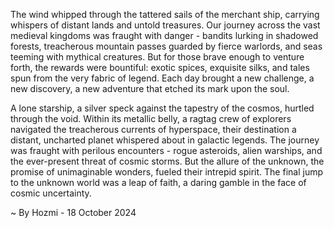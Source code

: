 
The wind whipped through the tattered sails of the merchant ship, carrying whispers of distant lands and untold treasures. Our journey across the vast medieval kingdoms was fraught with danger - bandits lurking in shadowed forests, treacherous mountain passes guarded by fierce warlords, and seas teeming with mythical creatures. But for those brave enough to venture forth, the rewards were bountiful: exotic spices, exquisite silks, and tales spun from the very fabric of legend. Each day brought a new challenge, a new discovery, a new adventure that etched its mark upon the soul. 

A lone starship, a silver speck against the tapestry of the cosmos, hurtled through the void. Within its metallic belly, a ragtag crew of explorers navigated the treacherous currents of hyperspace, their destination a distant, uncharted planet whispered about in galactic legends. The journey was fraught with perilous encounters - rogue asteroids, alien warships, and the ever-present threat of cosmic storms. But the allure of the unknown, the promise of unimaginable wonders, fueled their intrepid spirit. The final jump to the unknown world was a leap of faith, a daring gamble in the face of cosmic uncertainty. 

~ By Hozmi - 18 October 2024
